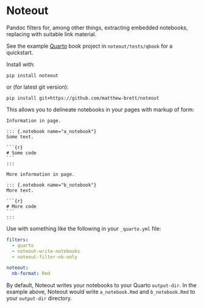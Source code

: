 # Noteout

Pandoc filters for, among other things, extracting embedded notebooks,
replacing with suitable link material.

See the example [Quarto](https://quarto.org) book project in
`noteout/tests/qbook` for a quickstart.

Install with:

```
pip install noteout
```

or (for latest git version):

```
pip install git+https://github.com/matthew-brett/noteout
```

This allows you to delineate notebooks in your pages with markup of form:

~~~
Information in page.

::: {.notebook name="a_notebook"}
Some text.

```{r}
# Some code
```
:::

More information in page.

::: {.notebook name="b_notebook"}
More text.

```{r}
# More code
```
:::
~~~

Use with something like the following in your `_quarto.yml` file:

```yaml
filters:
  - quarto
  - noteout-write-notebooks
  - noteout-filter-nb-only

noteout:
  nb-format: Rmd
```

By default, Noteout writes your notebooks to your Quarto `output-dir`. In the example above, Noteout would write `a_notebook.Rmd` and `b_notebook.Rmd` to your `output-dir` directory.

